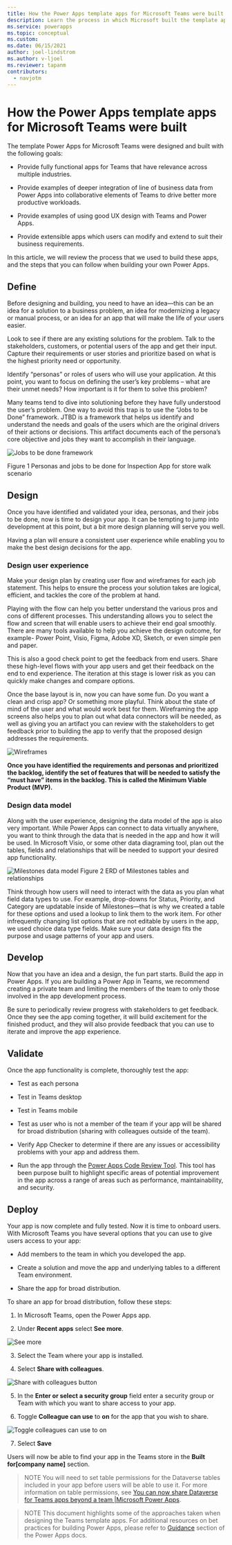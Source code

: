 ```yaml
---
title: How the Power Apps template apps for Microsoft Teams were built
description: Learn the process in which Microsoft built the template apps for Microsoft Teams, and how you can use similar techniques when designing and building your own apps.
ms.service: powerapps
ms.topic: conceptual
ms.custom: 
ms.date: 06/15/2021
author: joel-lindstrom
ms.author: v-ljoel
ms.reviewer: tapanm
contributors:
  - navjotm
---
```


# How the Power Apps template apps for Microsoft Teams were built

The template Power Apps for Microsoft Teams were designed and built with the following goals:

-   Provide fully functional apps for Teams that have relevance across multiple industries.

-   Provide examples of deeper integration of line of business data from Power  Apps into collaborative elements of Teams to drive better more productive  workloads.

-   Provide examples of using good UX design with Teams and Power Apps.

-   Provide extensible apps which users can modify and extend to suit their business requirements.

In this article, we will review the process that we used to build these apps, and the steps that you can follow when building your own Power Apps.

## Define

Before designing and building, you need to have an idea—this can be an idea for a solution to a business problem, an idea for modernizing a legacy or manual process, or an idea for an app that will make the life of your users easier. 

Look to see if there are any existing solutions for the problem. Talk to the stakeholders, customers, or potential users of the app and get their input. Capture their requirements or user stories and prioritize based on what is the highest priority need or opportunity.

Identify “personas” or roles of users who will use your application. At this point, you want to focus on defining the user’s key problems – what are their unmet needs? How important is it for them to solve this problem?

Many teams tend to dive into solutioning before they have fully understood the user’s problem. One way to avoid this trap is to use the “Jobs to be Done” framework.  JTBD is a framework that helps us identify and understand the needs and goals of the users which are the original drivers of their actions or decisions. This artifact documents each of the persona’s core objective and jobs they want to accomplish in their language.

![Jobs to be done framework](media/how-templates-were-built/personas.png "Jobs to be done framework")

Figure 1 Personas and jobs to be done for Inspection App for store walk scenario

## Design

Once you have identified and validated your idea, personas, and their jobs to be done, now is time to design your app. It can be tempting to jump into development at this point, but a bit more design planning will serve you well.

Having a plan will ensure a consistent user experience while enabling you to make the best design decisions for the app.

### Design user experience

Make your design plan by creating user flow and wireframes for each job statement. This helps to ensure the process your solution takes are logical, efficient, and tackles the core of the problem at hand. 

Playing with the flow can help you better understand the various pros and cons of different processes. This understanding allows you to select the flow and screen that will enable users to achieve their end goal smoothly. There are many tools available to help you achieve the design outcome, for example- Power Point, Visio, Figma, Adobe XD, Sketch, or even simple pen and paper.

This is also a good check point to get the feedback from end users. Share these high-level flows with your app users and get their feedback on the end to end experience. The iteration at this stage is lower risk as you can quickly make changes and compare options.  

Once the base layout is in, now you can have some fun. Do you want a clean and crisp app? Or something more playful. Think about the state of mind of the user and what would work best for them. Wireframing the app screens also helps you to plan out what data connectors will be needed, as well as giving you an artifact you can review with the stakeholders to get feedback prior to building the app to verify that the proposed design addresses the requirements.  

![Wireframes](media/how-templates-were-built/storyboards.png "Wireframes")

**Once you have identified the requirements and personas and prioritized the backlog, identify the set of features that will be needed to satisfy the “must have” items in the backlog. This is called the Minimum Viable Product (MVP).**

### Design data model

Along with the user experience, designing the data model of the app is also very important. While Power Apps can connect to data virtually anywhere, you want to think through the data that is needed in the app and how it will be used. In Microsoft Visio, or some other data diagraming tool, plan out the tables, fields and relationships that will be needed to support your desired app functionality.

![Milestones data model](media/milestones-architecture/data-model.png "Milestones data model")
Figure 2 ERD of Milestones tables and relationships

Think through how users will need to interact with the data as you plan what field data types to use. For example, drop-downs for Status, Priority, and Category are updatable inside of Milestones—that is why we created a table for these options and used a lookup to link them to the work item. For other infrequently changing list options that are not editable by users in the app, we used choice data type fields. Make sure your data design fits the purpose and
usage patterns of your app and users.

## Develop

Now that you have an idea and a design, the fun part starts. Build the app in Power Apps. If you are building a Power App in Teams, we recommend creating a private team and limiting the members of the team to only those involved in the app development process.

Be sure to periodically review progress with stakeholders to get feedback. Once they see the app coming together, it will build excitement for the finished product, and they will also provide feedback that you can use to iterate and improve the app experience.

## Validate

Once the app functionality is complete, thoroughly test the app:

-   Test as each persona

-   Test in Teams desktop

-   Test in Teams mobile

-   Test as user who is not a member of the team if your app will be shared for broad distribution (sharing with colleagues outside of the team).

-   Verify App Checker to determine if there are any issues or accessibility  problems with your app and address them.

-   Run the app through the [Power Apps Code Review  Tool](https://powerapps.microsoft.com/en-us/blog/power-apps-code-review-tool/). This tool has been purpose built to highlight specific areas of potential improvement in the app across a range of areas such as performance, maintainability, and security.

## Deploy

Your app is now complete and fully tested. Now it is time to onboard users. With Microsoft Teams you have several options that you can use to give users access to your app:

-   Add members to the team in which you developed the app.

-   Create a solution and move the app and underlying tables to a different Team
    environment.

-   Share the app for broad distribution.

To share an app for broad distribution, follow these steps:

1.  In Microsoft Teams, open the Power Apps app.

2.  Under **Recent apps** select **See more**.


![See more](media/how-templates-were-built/build-app-see-more.png "See more")

3.  Select the Team where your app is installed.

4.  Select **Share with colleagues**.

![Share with colleagues button](media/how-templates-were-built/share-with-colleagues.png "Share with colleagues button")

5.  In the **Enter or select a security group** field enter a security group or Team with which you want to share access to your app.

6.  Toggle **Colleague can use** to **on** for the app that you wish to share.

![Toggle colleagues can use to on](media/how-templates-were-built/share-screen.png "Toggle colleagues can use to on")

7.  Select **Save**

Users will now be able to find your app in the Teams store in the **Built for[company name]** section.

>NOTE 
>You will need to set table permissions for the Dataverse tables included in your app before users will be able to use it. For more information on table permissions, see [You can now share Dataverse for Teams apps beyond a team \|Microsoft Power Apps](https://powerapps.microsoft.com/blog/you-can-now-share-dataverse-for-teams-apps-beyond-a-team/).

>NOTE
>This document highlights some of the approaches taken when designing the Teams template apps. For additional resources on bet practices for building Power Apps, please refer to [Guidance](https://docs.microsoft.com/powerapps/guidance/planning/introduction) section of the Power Apps docs.